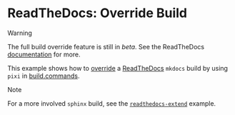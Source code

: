 # ReadTheDocs: Override Build

> [!WARNING]
> The full build override feature is still in _beta_. See the ReadTheDocs
> [documentation][override] for more.

This example shows how to [override] a [ReadTheDocs] `mkdocs` build by using
`pixi` in [build.commands].

> [!NOTE]
>
> For a more involved `sphinx` build, see the [`readthedocs-extend`][extend] example.

[ReadTheDocs]: https://readthedocs.com
[override]: https://docs.readthedocs.io/en/stable/build-customization.html#override-the-build-process
[build.commands]: https://docs.readthedocs.io/en/stable/config-file/v2.html#build-commands
[extend]: ../readthedocs-extend/README.md
